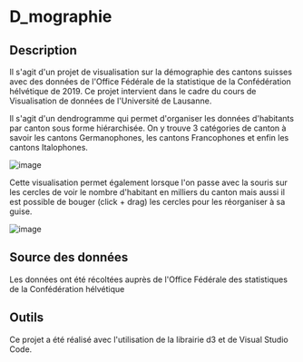 # D_mographie
## Description 
Il s'agit d'un projet de visualisation sur la démographie des cantons suisses avec des données de l'Office Fédérale de la statistique de la Confédération hélvétique de 2019. Ce projet intervient dans le cadre du cours de Visualisation de données de l'Université de Lausanne.  

Il s'agit d'un dendrogramme qui permet d'organiser les données d'habitants par canton sous forme hiérarchisée. On y trouve 3 catégories de canton à savoir les cantons Germanophones, les cantons Francophones et enfin les cantons Italophones. 

![image](https://user-images.githubusercontent.com/100667439/170717208-cf70f1e9-3f4a-434b-9415-21471efbc9d2.png)

Cette visualisation permet également lorsque l'on passe avec la souris sur les cercles de voir le nombre d'habitant en milliers du canton mais aussi il est possible de bouger (click + drag) les cercles pour les réorganiser à sa guise. 

![image](https://user-images.githubusercontent.com/100705690/170721828-33b320fa-658e-41b3-a936-c76e839b0bed.png)

## Source des données 
Les données ont été récoltées auprès de l'Office Fédérale des statistiques de la Confédération hélvétique

## Outils 
Ce projet a été réalisé avec l'utilisation de la librairie d3 et de Visual Studio Code. 
